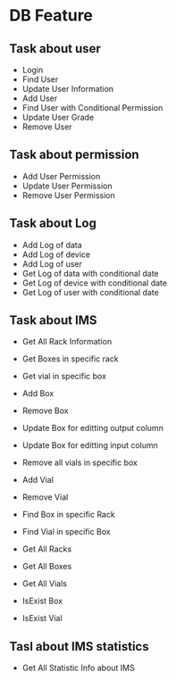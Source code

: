 # DB Feature

## Task about user

- Login
- Find User
- Update User Information
- Add User
- Find User with Conditional Permission
- Update User Grade
- Remove User

## Task about permission

- Add User Permission
- Update User Permission
- Remove User Permission

## Task about Log

- Add Log of data
- Add Log of device
- Add Log of user
- Get Log of data with conditional date
- Get Log of device with conditional date
- Get Log of user with conditional date

## Task about IMS

- Get All Rack Information
- Get Boxes in specific rack
- Get vial in specific box
- Add Box
- Remove Box
- Update Box for editting output column
- Update Box for editting input column
- Remove all vials in specific box
- Add Vial
- Remove Vial
- Find Box in specific Rack
- Find Vial in specific Box

- Get All Racks
- Get All Boxes
- Get All Vials
- IsExist Box
- IsExist Vial

## Tasl about IMS statistics

- Get All Statistic Info about IMS
